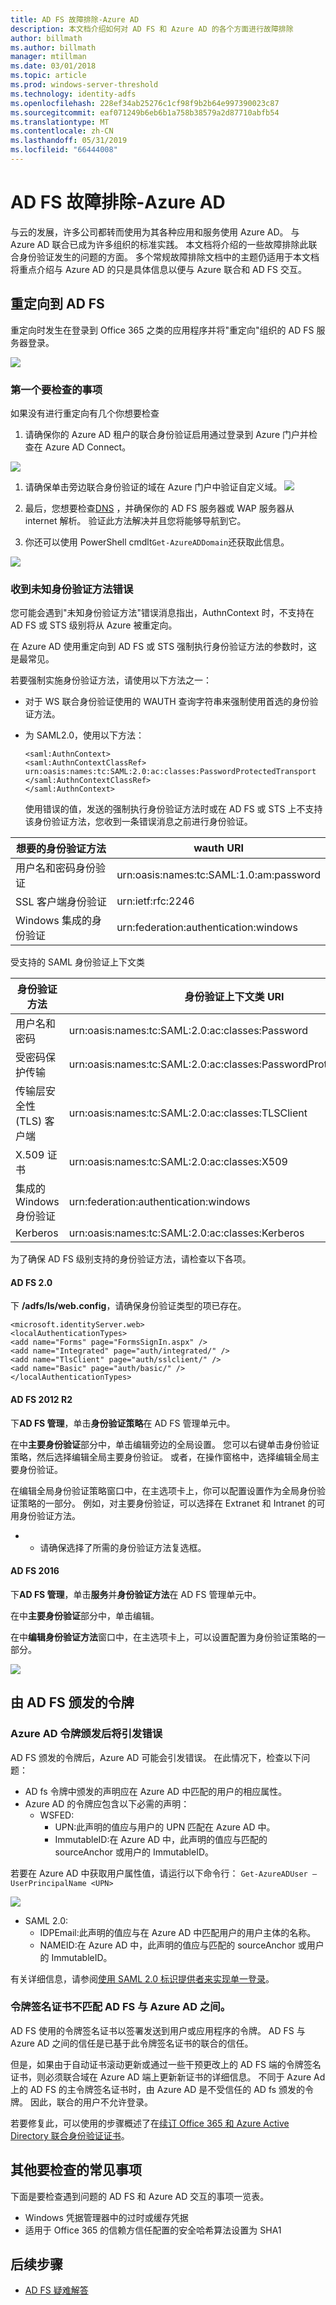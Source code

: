 ```yaml
---
title: AD FS 故障排除-Azure AD
description: 本文档介绍如何对 AD FS 和 Azure AD 的各个方面进行故障排除
author: billmath
ms.author: billmath
manager: mtillman
ms.date: 03/01/2018
ms.topic: article
ms.prod: windows-server-threshold
ms.technology: identity-adfs
ms.openlocfilehash: 228ef34ab25276c1cf98f9b2b64e997390023c87
ms.sourcegitcommit: eaf071249b6eb6b1a758b38579a2d87710abfb54
ms.translationtype: MT
ms.contentlocale: zh-CN
ms.lasthandoff: 05/31/2019
ms.locfileid: "66444008"
---
```

# <a name="ad-fs-troubleshooting---azure-ad"></a>AD FS 故障排除-Azure AD
与云的发展，许多公司都转而使用为其各种应用和服务使用 Azure AD。  与 Azure AD 联合已成为许多组织的标准实践。  本文档将介绍的一些故障排除此联合身份验证发生的问题的方面。  多个常规故障排除文档中的主题仍适用于本文档将重点介绍与 Azure AD 的只是具体信息以便与 Azure 联合和 AD FS 交互。

## <a name="redirection-to-ad-fs"></a>重定向到 AD FS
重定向时发生在登录到 Office 365 之类的应用程序并将"重定向"组织的 AD FS 服务器登录。

![](media/ad-fs-tshoot-azure/azure1.png)


### <a name="first-things-to-check"></a>第一个要检查的事项
如果没有进行重定向有几个你想要检查

   1. 请确保你的 Azure AD 租户的联合身份验证启用通过登录到 Azure 门户并检查在 Azure AD Connect。

![](media/ad-fs-tshoot-azure/azure2.png)

1. 请确保单击旁边联合身份验证的域在 Azure 门户中验证自定义域。
   ![](media/ad-fs-tshoot-azure/azure3.png)

2. 最后，您想要检查[DNS](ad-fs-tshoot-dns.md) ，并确保你的 AD FS 服务器或 WAP 服务器从 internet 解析。  验证此方法解决并且您将能够导航到它。
3. 你还可以使用 PowerShell cmdlt`Get-AzureADDomain`还获取此信息。

![](media/ad-fs-tshoot-azure/azure6.png)

### <a name="you-are-receiving-an-unknown-auth-method-error"></a>收到未知身份验证方法错误
您可能会遇到"未知身份验证方法"错误消息指出，AuthnContext 时，不支持在 AD FS 或 STS 级别将从 Azure 被重定向。 

在 Azure AD 使用重定向到 AD FS 或 STS 强制执行身份验证方法的参数时，这是最常见。 

若要强制实施身份验证方法，请使用以下方法之一：
- 对于 WS 联合身份验证使用的 WAUTH 查询字符串来强制使用首选的身份验证方法。

- 为 SAML2.0，使用以下方法：
  ```
  <saml:AuthnContext>
  <saml:AuthnContextClassRef>
  urn:oasis:names:tc:SAML:2.0:ac:classes:PasswordProtectedTransport
  </saml:AuthnContextClassRef>
  </saml:AuthnContext>
  ```
  使用错误的值，发送的强制执行身份验证方法时或在 AD FS 或 STS 上不支持该身份验证方法，您收到一条错误消息之前进行身份验证。

|想要的身份验证方法|wauth URI|
|-----|-----|
|用户名和密码身份验证|urn:oasis:names:tc:SAML:1.0:am:password|
|SSL 客户端身份验证|urn:ietf:rfc:2246|
|Windows 集成的身份验证|urn:federation:authentication:windows|

受支持的 SAML 身份验证上下文类

|身份验证方法|身份验证上下文类 URI|
|-----|-----| 
|用户名和密码|urn:oasis:names:tc:SAML:2.0:ac:classes:Password|
|受密码保护传输|urn:oasis:names:tc:SAML:2.0:ac:classes:PasswordProtectedTransport|
|传输层安全性 (TLS) 客户端|urn:oasis:names:tc:SAML:2.0:ac:classes:TLSClient
|X.509 证书|urn:oasis:names:tc:SAML:2.0:ac:classes:X509
|集成的 Windows 身份验证|urn:federation:authentication:windows|
|Kerberos|urn:oasis:names:tc:SAML:2.0:ac:classes:Kerberos|

为了确保 AD FS 级别支持的身份验证方法，请检查以下各项。

#### <a name="ad-fs-20"></a>AD FS 2.0 

下 **/adfs/ls/web.config**，请确保身份验证类型的项已存在。

```
<microsoft.identityServer.web>
<localAuthenticationTypes>
<add name="Forms" page="FormsSignIn.aspx" />
<add name="Integrated" page="auth/integrated/" />
<add name="TlsClient" page="auth/sslclient/" />
<add name="Basic" page="auth/basic/" />
</localAuthenticationTypes>
```

#### <a name="ad-fs-2012-r2"></a>AD FS 2012 R2

下**AD FS 管理**，单击**身份验证策略**在 AD FS 管理单元中。

在中**主要身份验证**部分中，单击编辑旁边的全局设置。 您可以右键单击身份验证策略，然后选择编辑全局主要身份验证。 或者，在操作窗格中，选择编辑全局主要身份验证。

在编辑全局身份验证策略窗口中，在主选项卡上，你可以配置设置作为全局身份验证策略的一部分。 例如，对主要身份验证，可以选择在 Extranet 和 Intranet 的可用身份验证方法。

* * 请确保选择了所需的身份验证方法复选框。 

#### <a name="ad-fs-2016"></a>AD FS 2016

下**AD FS 管理**，单击**服务**并**身份验证方法**在 AD FS 管理单元中。

在中**主要身份验证**部分中，单击编辑。

在中**编辑身份验证方法**窗口中，在主选项卡上，可以设置配置为身份验证策略的一部分。

![](media/ad-fs-tshoot-azure/azure4.png)

## <a name="tokens-issued-by-ad-fs"></a>由 AD FS 颁发的令牌

### <a name="azure-ad-throws-error-after-token-issuance"></a>Azure AD 令牌颁发后将引发错误
AD FS 颁发的令牌后，Azure AD 可能会引发错误。 在此情况下，检查以下问题：
- AD fs 令牌中颁发的声明应在 Azure AD 中匹配的用户的相应属性。
- Azure AD 的令牌应包含以下必需的声明：
    - WSFED: 
        - UPN:此声明的值应与用户的 UPN 匹配在 Azure AD 中。
        - ImmutableID:在 Azure AD 中，此声明的值应与匹配的 sourceAnchor 或用户的 ImmutableID。

若要在 Azure AD 中获取用户属性值，请运行以下命令行： `Get-AzureADUser –UserPrincipalName <UPN>`

![](media/ad-fs-tshoot-azure/azure5.png)

   - SAML 2.0:
       - IDPEmail:此声明的值应与在 Azure AD 中匹配用户的用户主体的名称。
       - NAMEID:在 Azure AD 中，此声明的值应与匹配的 sourceAnchor 或用户的 ImmutableID。

有关详细信息，请参阅[使用 SAML 2.0 标识提供者来实现单一登录](https://technet.microsoft.com/library/dn641269.aspx)。

### <a name="token-signing-certificate-mismatch-between-ad-fs-and-azure-ad"></a>令牌签名证书不匹配 AD FS 与 Azure AD 之间。

AD FS 使用的令牌签名证书以签署发送到用户或应用程序的令牌。 AD FS 与 Azure AD 之间的信任是已基于此令牌签名证书的联合的信任。

但是，如果由于自动证书滚动更新或通过一些干预更改上的 AD FS 端的令牌签名证书，则必须联合域在 Azure AD 端上更新新证书的详细信息。 不同于 Azure Ad 上的 AD FS 的主令牌签名证书时，由 Azure AD 是不受信任的 AD fs 颁发的令牌。 因此，联合的用户不允许登录。

若要修复此，可以使用的步骤概述了在[续订 Office 365 和 Azure Active Directory 联合身份验证证书](https://docs.microsoft.com/azure/active-directory/connect/active-directory-aadconnect-o365-certs)。

## <a name="other-common-things-to-check"></a>其他要检查的常见事项
下面是要检查遇到问题的 AD FS 和 Azure AD 交互的事项一览表。
- Windows 凭据管理器中的过时或缓存凭据
- 适用于 Office 365 的信赖方信任配置的安全哈希算法设置为 SHA1

## <a name="next-steps"></a>后续步骤

- [AD FS 疑难解答](ad-fs-tshoot-overview.md)